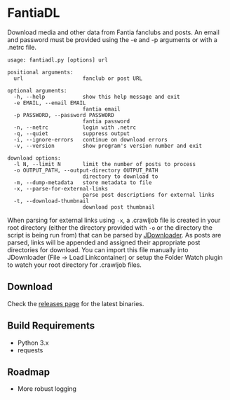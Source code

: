 # FantiaDL
Download media and other data from Fantia fanclubs and posts. An email and password must be provided using the -e and -p arguments or with a .netrc file.

```
usage: fantiadl.py [options] url

positional arguments:
  url                   fanclub or post URL

optional arguments:
  -h, --help            show this help message and exit
  -e EMAIL, --email EMAIL
                        fantia email
  -p PASSWORD, --password PASSWORD
                        fantia password
  -n, --netrc           login with .netrc
  -q, --quiet           suppress output
  -i, --ignore-errors   continue on download errors
  -v, --version         show program's version number and exit

download options:
  -l N, --limit N       limit the number of posts to process
  -o OUTPUT_PATH, --output-directory OUTPUT_PATH
                        directory to download to
  -m, --dump-metadata   store metadata to file
  -x, --parse-for-external-links
                        parse post descriptions for external links
  -t, --download-thumbnail
                        download post thumbnail
```

When parsing for external links using `-x`, a .crawljob file is created in your root directory (either the directory provided with `-o` or the directory the script is being run from) that can be parsed by [JDownloader](http://jdownloader.org/). As posts are parsed, links will be appended and assigned their appropriate post directories for download. You can import this file manually into JDownloader (File -> Load Linkcontainer) or setup the Folder Watch plugin to watch your root directory for .crawljob files.

## Download
Check the [releases page](https://github.com/bitbybyte/fantiadl/releases/latest) for the latest binaries.

## Build Requirements
 - Python 3.x
 - requests

## Roadmap
 - More robust logging